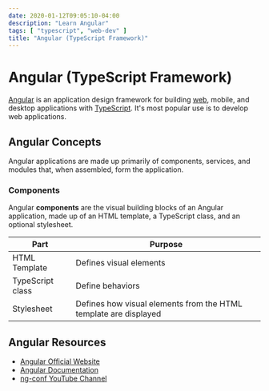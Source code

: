 ```yaml
---
date: 2020-01-12T09:05:10-04:00
description: "Learn Angular"
tags: [ "typescript", "web-dev" ]
title: "Angular (TypeScript Framework)"
---
```


# Angular (TypeScript Framework)

[Angular](https://angular.io/) is an application design framework for building [web](web-dev.md), mobile, and desktop applications with [TypeScript](typescript.md). It's most popular use is to develop web applications.

## Angular Concepts

Angular applications are made up primarily of components, services, and modules that, when assembled, form the application.

### Components

Angular **components** are the visual building blocks of an Angular application, made up of an HTML template, a TypeScript class, and an optional stylesheet.

| Part             | Purpose                                                          |
| ---------------- | ---------------------------------------------------------------- |
| HTML Template    | Defines visual elements                                          |
| TypeScript class | Define behaviors                                                 |
| Stylesheet       | Defines how visual elements from the HTML template are displayed |

<!-- TODO 
#### Templates

#### [Pipes](https://angular.io/guide/pipes)

Angular **pipes** transform data for display. Pipes are defined as classes with the [pipe decorator](https://angular.io/api/core/Pipe) and used in templates.

#### Nested Components

### Services

Angular **services** are designed to hold data and business logic.

### Modules

Angular **modules** are groups of related components and services. They can import required components and services, or export them to be consumed by other applications or modules.

-->

## Angular Resources

* [Angular Official Website](https://angular.io/)
* [Angular Documentation](https://angular.io/docs)
* [ng-conf YouTube Channel](https://www.youtube.com/channel/UCm9iiIfgmVODUJxINecHQkA)